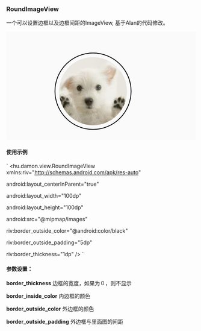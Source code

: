 ### RoundImageView
一个可以设置边框以及边框间距的ImageView, 基于Alan的代码修改。

![](demo.jpg)

#### 使用示例
`
<hu.damon.view.RoundImageView
xmlns:riv="http://schemas.android.com/apk/res-auto"

android:layout_centerInParent="true"

android:layout_width="100dp"

android:layout_height="100dp"

android:src="@mipmap/images"

riv:border_outside_color="@android:color/black"

riv:border_outside_padding="5dp"

riv:border_thickness="1dp"
/>
`
#### 参数设置：

**border_thickness**
边框的宽度，如果为０，则不显示

**border_inside_color**
内边框的颜色

**border_outside_color**
外边框的颜色

**border_outside_padding**
外边框与里面图的间距
